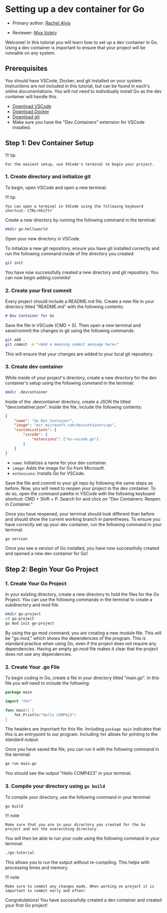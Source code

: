 # Setting up a dev container for Go

* Primary author: [Rachel Alvis](https://github.com/rcalvis)

* Reviewer: [Mya Volety](https://github.com/mvolety)

Welcome! In this tutorial you will learn how to set up a dev container in Go. Using a dev container is important to ensure that your project will be runnable on any system.

## Prerequisites

You should have VSCode, Docker, and git installed on your system. Instructions are not included in this tutorial, but can be found in each's online documentations. You will not need to individually install Go as the dev container will handle this.

* [Download VSCode](https://code.visualstudio.com/download)
* [Download Docker](https://docs.docker.com/get-started/get-docker/)
* [Download git](https://git-scm.com/downloads)
* Make sure you have the "Dev Containers" extension for VSCode installed.

## Step 1: Dev Container Setup

!!! tip

    For the easiest setup, use VSCode's terminal to begin your project.

### 1. Create directory and initialize git

To begin, open VSCode and open a new terminal. 

!!! tip

    You can open a terminal in VSCode using the following keyboard shortcut: CTRL+Shift+`

Create a new directory by running the following command in the terminal:

``` bash
mkdir go-helloworld
```

Open your new directory in VSCode.

To initialize a new git repository, ensure you have git installed correctly and run the following command inside of the directory you created:

``` bash
git init
```

You have now successfully created a new directory and git repository. You can now begin adding commits!

### 2. Create your first commit

Every project should include a README.md file. Create a new file in your directory titled "README.md" with the following contents:

``` md
# Dev Container for Go
```

Save the file in VSCode (CMD + S). Then open a new terminal and save/commit the changes to git using the following commands:

``` bash
git add .
git commit -m "<Add a meaning commit message here>"
```

This will ensure that your changes are added to your local git repository.

### 3. Create dev container

While inside of your project's directory, create a new directory for the dev container's setup using the following command in the terminal:

``` bash
mkdir .devcontainer
```

Inside of the .devcontainer directory, create a JSON file titled "devcontatiner.json". Inside the file, include the following contents:

``` json
{
    "name": "Go Dev Container",
    "image": "mcr.microsoft.com/devcontainers/go",
    "customizations": {
        "vscode": {
            "extensions": ["ms-vscode.go"]
        }
    }
}
```

* `name`: Initializes a name for your dev container.
* `image`: Adds the image for Go from Microsoft.
* `extensions`: Installs Go for VSCode.

Save the file and commit to your git repo by following the same steps as before. Now, you will need to reopen your project in the dev container. To do so, open the command palette in VSCode with the following keyboard shortcut: CMD + Shift + P. Search for and click on "Dev Containers: Reopen in Container." 

Once you have reopened, your terminal should look different than before and should show the current working branch in parentheses. To ensure you have correctly set up your dev container, run the following command in your terminal:

``` bash
go version
```

Once you see a version of Go installed, you have now successfully created and opened a new dev container for Go!

## Step 2: Begin Your Go Project

### 1. Create Your Go Project

In your existing directory, create a new directory to hold the files for the Go Project. You can use the following commands in the terminal to create a subdirectory and mod file:

``` bash
mkdir go-project
cd go-project
go mod init go-project
```

By using the go mod command, you are creating a new module file. This will be "go.mod," which shows the dependencies of the program. This is standard practice when using Go, even if the project does not require any dependencies. Having an empty go.mod file makes it clear that the project does not use any dependencies.

### 2. Create Your .go File

To begin coding in Go, create a file in your directory titled "main.go". In this file you will need to include the following:

``` go
package main

import "fmt"

func main() {
    fmt.Println("Hello COMP423")
}
```

The headers are important for this file. Including `package main` indicates that this is an entrypoint to our program. Including `fmt` allows for printing to the standard output.

Once you have saved the file, you can run it with the following command in the terminal:

``` bash
go run main.go
```

You should see the output "Hello COMP423" in your terminal.

### 3. Compile your directory using `go build`

To compile your directory, use the following command in your terminal:

``` bash
go build
```

!!! note

    Make sure that you are in your directory you created for the Go project and not the overarching directory.

You will then be able to run your code using the following command in your terminal:

``` bash
./go-tutorial
```

This allows you to run the output without re-compiling. This helps with processing times and memory.

!!! note

    Make sure to commit any changes made. When working on project it is important to commit early and often!

Congratulations! You have successfully created a dev container and created your first Go project!
